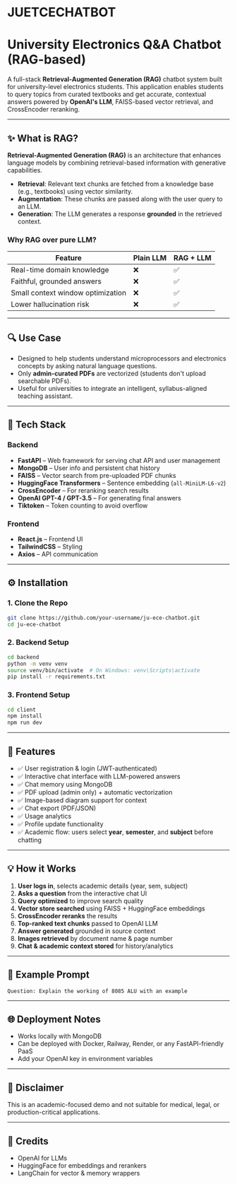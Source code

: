 # JUETCECHATBOT

# University Electronics Q\&A Chatbot (RAG-based)

A full-stack **Retrieval-Augmented Generation (RAG)** chatbot system built for university-level electronics students. This application enables students to query topics from curated textbooks and get accurate, contextual answers powered by **OpenAI's LLM**, FAISS-based vector retrieval, and CrossEncoder reranking.

---

## ✨ What is RAG?

**Retrieval-Augmented Generation (RAG)** is an architecture that enhances language models by combining retrieval-based information with generative capabilities.

* **Retrieval**: Relevant text chunks are fetched from a knowledge base (e.g., textbooks) using vector similarity.
* **Augmentation**: These chunks are passed along with the user query to an LLM.
* **Generation**: The LLM generates a response **grounded** in the retrieved context.

### Why RAG over pure LLM?

| Feature                           | Plain LLM | RAG + LLM |
| --------------------------------- | --------- | --------- |
| Real-time domain knowledge        | ❌         | ✅         |
| Faithful, grounded answers        | ❌         | ✅         |
| Small context window optimization | ❌         | ✅         |
| Lower hallucination risk          | ❌         | ✅         |

---

## 🔍 Use Case

* Designed to help students understand microprocessors and electronics concepts by asking natural language questions.
* Only **admin-curated PDFs** are vectorized (students don't upload searchable PDFs).
* Useful for universities to integrate an intelligent, syllabus-aligned teaching assistant.

---

## 🚀 Tech Stack

### Backend

* **FastAPI** – Web framework for serving chat API and user management
* **MongoDB** – User info and persistent chat history
* **FAISS** – Vector search from pre-uploaded PDF chunks
* **HuggingFace Transformers** – Sentence embedding (`all-MiniLM-L6-v2`)
* **CrossEncoder** – For reranking search results
* **OpenAI GPT-4 / GPT-3.5** – For generating final answers
* **Tiktoken** – Token counting to avoid overflow

### Frontend

* **React.js** – Frontend UI
* **TailwindCSS** – Styling
* **Axios** – API communication

---

## ⚙️ Installation

### 1. Clone the Repo

```bash
git clone https://github.com/your-username/ju-ece-chatbot.git
cd ju-ece-chatbot
```

### 2. Backend Setup

```bash
cd backend
python -m venv venv
source venv/bin/activate  # On Windows: venv\Scripts\activate
pip install -r requirements.txt
```

### 3. Frontend Setup

```bash
cd client
npm install
npm run dev
```

---

## 🔐 Features

* ✅ User registration & login (JWT-authenticated)
* ✅ Interactive chat interface with LLM-powered answers
* ✅ Chat memory using MongoDB
* ✅ PDF upload (admin only) + automatic vectorization
* ✅ Image-based diagram support for context
* ✅ Chat export (PDF/JSON)
* ✅ Usage analytics
* ✅ Profile update functionality
* ✅ Academic flow: users select **year**, **semester**, and **subject** before chatting

---

## 💡 How it Works

1. **User logs in**, selects academic details (year, sem, subject)
2. **Asks a question** from the interactive chat UI
3. **Query optimized** to improve search quality
4. **Vector store searched** using FAISS + HuggingFace embeddings
5. **CrossEncoder reranks** the results
6. **Top-ranked text chunks** passed to OpenAI LLM
7. **Answer generated** grounded in source context
8. **Images retrieved** by document name & page number
9. **Chat & academic context stored** for history/analytics

---

## 📄 Example Prompt

```
Question: Explain the working of 8085 ALU with an example
```

---

## 🌐 Deployment Notes

* Works locally with MongoDB
* Can be deployed with Docker, Railway, Render, or any FastAPI-friendly PaaS
* Add your OpenAI key in environment variables

---

## 🚫 Disclaimer

This is an academic-focused demo and not suitable for medical, legal, or production-critical applications.

---

## 🌟 Credits

* OpenAI for LLMs
* HuggingFace for embeddings and rerankers
* LangChain for vector & memory wrappers
